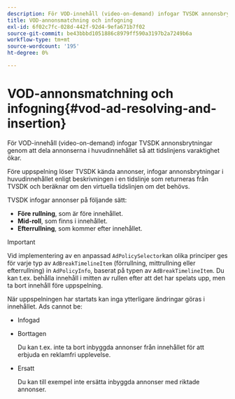 ```yaml
---
description: För VOD-innehåll (video-on-demand) infogar TVSDK annonsbrytningar genom att dela annonserna i huvudinnehållet så att tidslinjens varaktighet ökar.
title: VOD-annonsmatchning och infogning
exl-id: 6f02c7fc-028d-442f-92d4-9efa671b7f02
source-git-commit: be43bbbd1051886c8979ff590a3197b2a7249b6a
workflow-type: tm+mt
source-wordcount: '195'
ht-degree: 0%

---
```


# VOD-annonsmatchning och infogning{#vod-ad-resolving-and-insertion}

För VOD-innehåll (video-on-demand) infogar TVSDK annonsbrytningar genom att dela annonserna i huvudinnehållet så att tidslinjens varaktighet ökar.

Före uppspelning löser TVSDK kända annonser, infogar annonsbrytningar i huvudinnehållet enligt beskrivningen i en tidslinje som returneras från TVSDK och beräknar om den virtuella tidslinjen om det behövs.

TVSDK infogar annonser på följande sätt:

* **Före rullning**, som är före innehållet.
* **Mid-roll**, som finns i innehållet.
* **Efterrullning**, som kommer efter innehållet.

>[!IMPORTANT]
>
>Vid implementering av en anpassad `AdPolicySelector`kan olika principer ges för varje typ av `AdBreakTimelineItem` (förrullning, mittrullning eller efterrullning) in `AdPolicyInfo`, baserat på typen av `AdBreakTimelineItem`. Du kan t.ex. behålla innehåll i mitten av rullen efter att det har spelats upp, men ta bort innehåll före uppspelning.

När uppspelningen har startats kan inga ytterligare ändringar göras i innehållet. Ads cannot be:

* Infogad
* Borttagen

   Du kan t.ex. inte ta bort inbyggda annonser från innehållet för att erbjuda en reklamfri upplevelse.
* Ersatt

   Du kan till exempel inte ersätta inbyggda annonser med riktade annonser.
